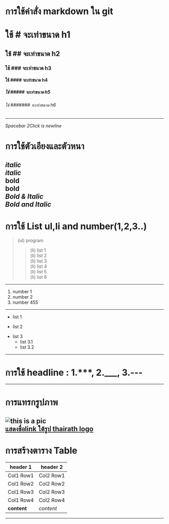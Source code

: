 # การใช้คำสั่ง markdown ใน git  
# ใช้ # จะเท่าขนาด h1  
## ใช้ ## จะเท่าขนาด h2  
### ใช้ ### จะเท่าขนาด h3  
#### ใช้ #### จะเท่าขนาด h4  
##### ใช้ ##### จะเท่าขนาด h5  
###### ใช้ ####### จะเท่าขนาด h6  
---  
*Spacebar 2Click is newline*  
# การใช้ตัวเอียงและตัวหนา #  
*italic*   
_italic_  
**bold**  
__bold__  
*__Bold & Italic__*  
**_Bold and Italic_**  
---  
# การใช้ List ul,li and number(1,2,3..)  
>(ul)  program
>>(li)  list 1  
>>(li)  list 2  
>>(li)  list 3  
>>(li)  list 4  
>>(li)  list 5  
>>(li)  list 6  
---  
1. number 1  
22.  number 2  
332434.    number 455  
---  
+ list 1
- list 2
* list 3  
  * list 3.1
  * list 3.2  
---  
# การใช้ headline : 1.***, 2.___, 3.---  
---   
# การแทรกรูปภาพ  
![this is a pic](https://user-images.githubusercontent.com/25115342/34331445-78c744c2-e959-11e7-8bfe-71db8b1fd267.png)  
[แสดงชื่อlink ใต้รูป thairath logo](https://user-images.githubusercontent.com/25115342/34331445-78c744c2-e959-11e7-8bfe-71db8b1fd267.png)  
----  
# การสร้างตาราง Table  
| header 1 | header 2 |  
--|--  
| Col1 Row1 | Col2 Row1|  
| Col1 Row2  | Col2 Row2  |  
| Col1 Row3  | Col2 Row3  |  
| Col1 Row4  | Col2 Row4  |  
| **content** | _content_ |  
---  








